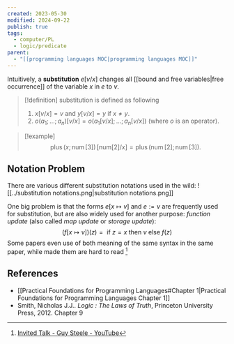 ```yaml
---
created: 2023-05-30
modified: 2024-09-22
publish: true
tags:
  - computer/PL
  - logic/predicate
parent:
  - "[[programming languages MOC|programming languages MOC]]"
---
```

Intuitively, a **substitution** $e[v / x]$ changes all [[bound and free variables|free occurrence]] of the variable $x$ in $e$ to $v$.

> [!definition]
substitution is defined as following
> 1. $x[v / x] =v$ and $y[v / x] =y$ if $x \neq y$.
> 2. $o\left(a_1 ; \ldots ; a_n\right)[v / x] =o\left( a_1[v / x] ; \ldots ; a_n[v / x]\right)$ (where $o$ is an operator).

> [!example]
> $$
>  \operatorname{plus}(x ; \operatorname{num}[3])\, [\text{num}[2] / x]=\operatorname{plus}(\operatorname{num}[2] ; \operatorname{num}[3]) .
> $$

## Notation Problem
There are various different substitution notations used in the wild:
![[../substitution notations.png|substitution notations.png]]

One big problem is that the forms $e[x \mapsto v]$ and $e := v$ are frequently used for substitution, but are also widely used for another purpose: _function update_ (also called _map update_ or _storage update_):
$$
(f[x \mapsto v])(z)=\text { if } z=x \text { then } v \text { else } f(z)
$$
Some papers even use of both meaning of the same syntax in the same paper, while made them are hard to read [^1]

## References
- [[Practical Foundations for Programming Languages#Chapter 1|Practical Foundations for Programming Languages Chapter 1]]
- Smith, Nicholas J.J.. _Logic : The Laws of Truth_, Princeton University Press, 2012. Chapter 9

[^1]: [Invited Talk - Guy Steele - YouTube](https://youtu.be/dCuZkaaou0Q?si=VUxznACcfawt_df-&t=2015)